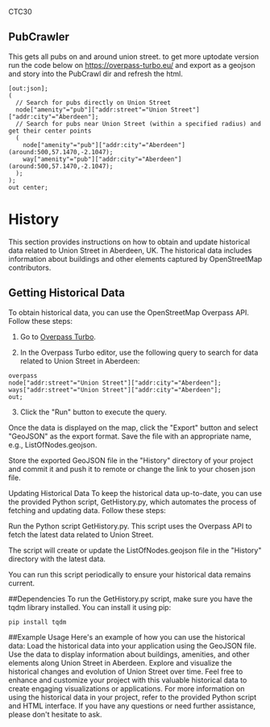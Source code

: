 CTC30 

## PubCrawler
This gets all pubs on and around union street. to get more uptodate version run the code below on https://overpass-turbo.eu/ and export as a geojson and story into the PubCrawl dir and refresh the html.

    [out:json];
    (
      // Search for pubs directly on Union Street
      node["amenity"="pub"]["addr:street"="Union Street"]["addr:city"="Aberdeen"]; 
      // Search for pubs near Union Street (within a specified radius) and get their center points
      (
        node["amenity"="pub"]["addr:city"="Aberdeen"](around:500,57.1470,-2.1047);
        way["amenity"="pub"]["addr:city"="Aberdeen"](around:500,57.1470,-2.1047);
      );
    );
    out center;


# History

This section provides instructions on how to obtain and update historical data related to Union Street in Aberdeen, UK. The historical data includes information about buildings and other elements captured by OpenStreetMap contributors.

## Getting Historical Data

To obtain historical data, you can use the OpenStreetMap Overpass API. Follow these steps:

1. Go to [Overpass Turbo](https://overpass-turbo.eu/).

2. In the Overpass Turbo editor, use the following query to search for data related to Union Street in Aberdeen:

```
overpass
node["addr:street"="Union Street"]["addr:city"="Aberdeen"];
ways["addr:street"="Union Street"]["addr:city"="Aberdeen"];
out;
```

3. Click the "Run" button to execute the query.

Once the data is displayed on the map, click the "Export" button and select "GeoJSON" as the export format. Save the file with an appropriate name, e.g., ListOfNodes.geojson.

Store the exported GeoJSON file in the "History" directory of your project and commit it and push it to remote or change the link to your chosen json file.

Updating Historical Data
To keep the historical data up-to-date, you can use the provided Python script, GetHistory.py, which automates the process of fetching and updating data. Follow these steps:

Run the Python script GetHistory.py. This script uses the Overpass API to fetch the latest data related to Union Street.

The script will create or update the ListOfNodes.geojson file in the "History" directory with the latest data.

You can run this script periodically to ensure your historical data remains current.

##Dependencies
To run the GetHistory.py script, make sure you have the tqdm library installed. You can install it using pip:


```pip install tqdm```
 
##Example Usage
Here's an example of how you can use the historical data:
Load the historical data into your application using the GeoJSON file.
Use the data to display information about buildings, amenities, and other elements along Union Street in Aberdeen.
Explore and visualize the historical changes and evolution of Union Street over time.
Feel free to enhance and customize your project with this valuable historical data to create engaging visualizations or applications.
For more information on using the historical data in your project, refer to the provided Python script and HTML interface.
If you have any questions or need further assistance, please don't hesitate to ask.
